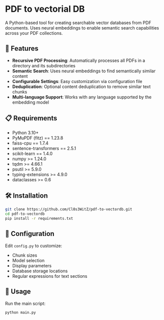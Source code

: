 # PDF to vectorial DB
A Python-based tool for creating searchable vector databases from PDF documents. Uses neural embeddings to enable semantic search capabilities across your PDF collections.

## 🚀 Features

- **Recursive PDF Processing**: Automatically processes all PDFs in a directory and its subdirectories
- **Semantic Search**: Uses neural embeddings to find semantically similar content
- **Configurable Settings**: Easy customization via configuration file
- **Deduplication**: Optional content deduplication to remove similar text chunks
- **Multi-language Support**: Works with any language supported by the embedding model

## 📋 Requirements

- Python 3.10+
- PyMuPDF (fitz) == 1.23.8
- faiss-cpu == 1.7.4
- sentence-transformers == 2.5.1
- scikit-learn == 1.4.0
- numpy >= 1.24.0
- tqdm >= 4.66.1
- psutil >= 5.9.0
- typing-extensions >= 4.9.0
- dataclasses >= 0.6

## 🛠️ Installation

```bash
git clone https://github.com/Cl0s3WitZ/pdf-to-vectordb.git
cd pdf-to-vectordb
pip install -r requirements.txt
```

## 🔧 Configuration

Edit `config.py` to customize:
- Chunk sizes
- Model selection
- Display parameters
- Database storage locations
- Regular expressions for text sections

## 📖 Usage

Run the main script:
```bash
python main.py
```
